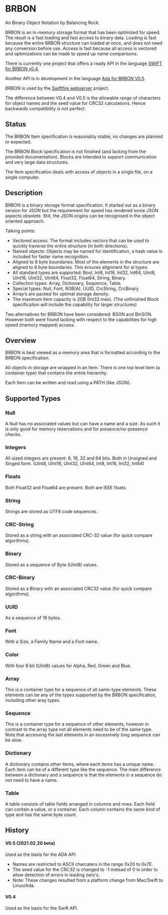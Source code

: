 # BRBON

An Binary Object Notation by Balancing Rock.

BRBON is an in-memory storage format that has been optimized for speed. The result is a fast loading and fast access to binary data. Loading is fast because the entire BRBON structure can loaded at once, and does not need any conversion before use. Access is fast because all access is vectored and optimizations can be made to speed up name comparisons.

There is currently one project that offers a ready API in the language [SWIFT for BRBON v0.4](https://github.com/Balancingrock/BRBON_Swift).

Another API is in development in the language [Ada for BRBON V0.5](https://github.com/Balancingrock/BRBON_Ada).

BRBON is used by the [Swiftfire webserver](http://swiftfire.nl) project.

The difference between V0.4 and V0.5 is the allowable range of characters for object names and the seed value for CRC32 calculations. Hence backwards compatibility is not perfect.

## Status

The BRBON Item specification is reasonably stable, no changes are planned or expected.

The BRBON Block specification is not finished (and lacking from the provided documentation). Blocks are intended to support communication and very large data structures.

The Item specification deals with access of objects in a single file, on a single computer.

## Description

BRBON is a binary storage format specification. It started out as a binary version for JSON but the requirement for speed has rendered some JSON aspects obsolete. Still, the JSON origins can be recognised in the object oriented approach.

Talking points:

- Vectored access: The format includes vectors that can be used to quickly traverse the entire structure (in both directions).
- Named objects: Objects may be named for identification, a hash value is included for faster name recognition.
- Aligned to 8 byte boundaries: Most of the elements in the structure are aligned to 8 byte boundaries. This ensures alignment for al types.
- All standard types are supported: Bool, Int8, Int16, Int32, Int64, UInt8, UInt16, UInt32, UInt64, Float32, Float64, String, Binary.
- Collection types: Array, Dictionary, Sequence, Table.
- Special types: Null, Font, RGB(A), UUID, CrcString, CrcBinary
- Array’s are packed for optimal storage density.
- The maximum Item capacity is 2GB (Int32.max). (The unfinished Block specification will include the capability for larger structures)

Two alternatives for BRBON have been considered: BSON and BinSON. However both were found lacking with respect to the capabilities for high speed (memory mapped) access.

## Overview

BRBON is best viewed as a memory area that is formatted according to the BRBON specification.

All objects in storage are wrapped in an Item. There is one top level item (a container type) that contains the entire hierarchy.

Each Item can be written and read using a PATH (like JSON).

## Supported Types

### Null

A Null has no associated values but can have a name and a size. As such it is only good for memory reservations and for presence/no-presence checks.

### Integers

All sized integers are present: 8, 16, 32 and 64 bits.
Both in Unsigned and Singed form.
(UInt8, UInt16, UInt32, UInt64, Int8, Int16, Int32, Int64)

### Floats

Both Float32 and Float64 are present.
Both are IEEE floats.

### String

Strings are stored as UTF8 code sequences.

### CRC-String

Stored as a string with an associated CRC-32 value (for quick compare algorithms).

### Binary

Stored as a sequence of Byte (UInt8) values.

### CRC-Binary

Stored as a Binary with an associated CRC32 value (for quick compare algorithms).

### UUID

As a sequence of 16 bytes.

### Font

With a Size, a Family Name and a Font name.

### Color

With four 8 bit (UInt8) values for Alpha, Red, Green and Blue.

### Array

This is a container type for a sequence of all same-type elements.
These elements can be any of the types supported by the BRBON specification, including other aray types.

### Sequence

This is a container type for a sequence of other elements, however in contrast to the array type not all elements need to be of the same type.
Note that accessing the last elements in an excessively long sequence can be slow.

### Dictionary

A dictionary contains other items, where each items has a unique name. Each item can be of a different type like the sequence. The main difference between a dictionary and a sequence is that the elements in a sequence do not need to have a name.

### Table

A table consists of table fields arranged in columns and rows. Each field can contain a value, or a container. Each column contains the same kind of type and has the same byte count.


## History

#### V0.5 (2021.02.20 beta)

Used as the basis for the ADA API.
- Names are restricted to ASCII charcaters in the range 0x20 to 0x7E.
- The seed value for the CRC32 is changed to -1 instead of 0 in order to allow detection of errors in leading zero's.
- Note: These changes resulted from a platform change from Mac/Swift to Linux/Ada.

#### V0.4

Used as the basis for the Swift API.
